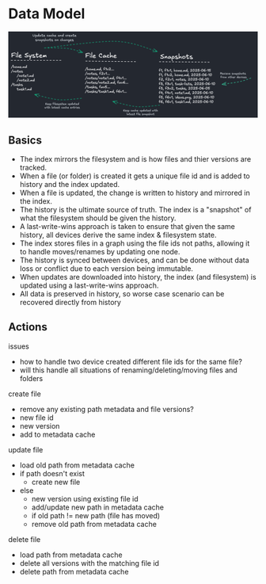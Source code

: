 # Data Model

![](data-model.excalidraw.png)

## Basics

- The index mirrors the filesystem and is how files and thier versions are tracked.
- When a file (or folder) is created it gets a unique file id and is added to history and the index updated.
- When a file is updated, the change is written to history and mirrored in the index.
- The history is the ultimate source of truth. The index is a "snapshot" of what the filesystem should be given the history.
- A last-write-wins approach is taken to ensure that given the same history, all devices derive the same index & filesystem state.
- The index stores files in a graph using the file ids not paths, allowing it to handle moves/renames by updating one node.
- The history is synced between devices, and can be done without data loss or conflict due to each version being immutable.
- When updates are downloaded into history, the index (and filesystem) is updated using a last-write-wins approach.
- All data is preserved in history, so worse case scenario can be recovered directly from history

## Actions
issues
- how to handle two device created different file ids for the same file?
- will this handle all situations of renaming/deleting/moving files and folders

create file
- remove any existing path metadata and file versions?
- new file id
- new version
- add to metadata cache

update file
- load old path from metadata cache
- if path doesn't exist
    - create new file
- else
    - new version using existing file id
    - add/update new path in metadata cache
    - if old path != new path (file has moved)
    - remove old path from metadata cache

delete file
- load path from metadata cache
- delete all versions with the matching file id
- delete path from metadata cache
